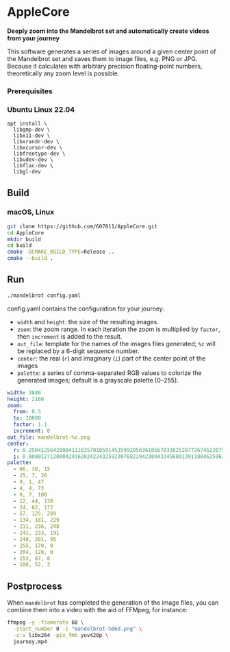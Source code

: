 # AppleCore

**Deeply zoom into the Mandelbrot set and automatically create videos from your journey**

This software generates a series of images around a given center point of the Mandelbrot set and saves them to image files, e.g. PNG or JPG. Because it calculates with arbitrary precision floating-point numbers, theoretically any zoom level is possible.

### Prerequisites

### Ubuntu Linux 22.04

```
apt install \
  libgmp-dev \
  libx11-dev \
  libxrandr-dev \
  libxcursor-dev \
  libfreetype-dev \
  libudev-dev \
  libflac-dev \
  libgl-dev
```

## Build


### macOS, Linux

```bash
git clone https://github.com/607011/AppleCore.git
cd AppleCore
mkdir build
cd build
cmake -DCMAKE_BUILD_TYPE=Release ..
cmake --build .
```

## Run

```bash
./mandelbrot config.yaml
```

config.yaml contains the configuration for your journey:

- `width` and `height`: the size of the resulting images.
- `zoom`: the zoom range. In each iteration the zoom is multiplied by `factor`, then `increment` is added to the result.
- `out_file`: template for the names of the images files generated; `%z` will be replaced by a 6-digit sequence number.
- `center`: the real (`r`) and imaginary (`i`) part of the center point of the images
- `palette`: a series of comma-separated RGB values to colorize the generated images; default is a grayscale palette [0–255].

```yaml
width: 3840
height: 2160
zoom:
  from: 0.5
  to: 10000
  factor: 1.1
  increment: 0
out_file: mandelbrot-%z.png
center:
  r: 0.25041256420084111635701059145359920563610567033825287726745220758979353221647098362292311491423201419124855889664791486802053514372495353184361382776108352724063135779957032143020010594904114445020489572866810435489590208032
  i: 0.00001271208042916202422432592307682294230943345688139118046259628555161099396571222351815779936411578902341792926856777472930106023932290150278193914336807532076818902748428279181727568041854049799687884398478342390628980752
palette:
  - 66, 30, 15
  - 25, 7, 26
  - 9, 1, 47
  - 4, 4, 73
  - 0, 7, 100
  - 12, 44, 138
  - 24, 82, 177
  - 57, 125, 209
  - 134, 181, 229
  - 211, 236, 248
  - 241, 233, 191
  - 248, 201, 95
  - 255, 170, 0
  - 204, 128, 0
  - 153, 87, 0
  - 106, 52, 3
```

## Postprocess

When `mandelbrot` has completed the generation of the image files, you can combine them into a video with the aid of FFMpeg, for instance:

```bash
ffmpeg -y -framerate 60 \
  -start_number 0 -i "mandelbrot-%06d.png" \
  -c:v libx264 -pix_fmt yuv420p \
  journey.mp4
```

